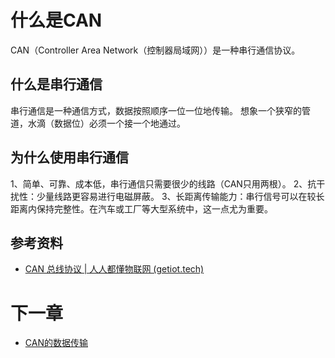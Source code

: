 # 什么是CAN

CAN（Controller Area Network（控制器局域网））是一种串行通信协议。

## 什么是串行通信

串行通信是一种通信方式，数据按照顺序一位一位地传输。
想象一个狭窄的管道，水滴（数据位）必须一个接一个地通过。

## 为什么使用串行通信

1、简单、可靠、成本低，串行通信只需要很少的线路（CAN只用两根）。
2、抗干扰性：少量线路更容易进行电磁屏蔽。
3、长距离传输能力：串行信号可以在较长距离内保持完整性。在汽车或工厂等大型系统中，这一点尤为重要。

## 参考资料
- [CAN 总线协议 | 人人都懂物联网 (getiot.tech)](https://getiot.tech/canbus/canbus-protocol)
# 下一章
- [CAN的数据传输](CAN的数据传输.md)